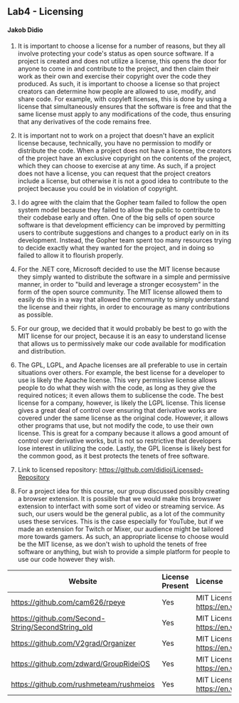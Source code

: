 ## Lab4 - Licensing
#### Jakob Didio

1. It is important to choose a license for a number of reasons, but they all involve protecting your code's status as open source software. If a project is created and does not utilize a license, this opens the door for anyone to come in and contribute to the project, and then claim their work as their own and exercise their copyright over the code they produced. As such, it is important to choose a license so that project creators can determine how people are allowed to use, modify, and share code. For example, with copyleft licenses, this is done by using a license that simultaneously ensures that the software is free and that the same license must apply to any modifications of the code, thus ensuring that any derivatives of the code remains free.

2. It is important not to work on a project that doesn't have an explicit license because, technically, you have no permission to modify or distribute the code. When a project does not have a license, the creators of the project have an exclusive copyright on the contents of the project, which they can choose to exercise at any time. As such, if a project does not have a license, you can request that the project creators include a license, but otherwise it is not a good idea to contribute to the project because you could be in violation of copyright.

3. I do agree with the claim that the Gopher team failed to follow the open system model because they failed to allow the public to contribute to their codebase early and often. One of the big sells of open source software is that development efficiency can be improved by permitting users to contribute suggestions and changes to a product early on in its development. Instead, the Gopher team spent too many resources trying to decide exactly what they wanted for the project, and in doing so failed to allow it to flourish properly.

4. For the .NET core, Microsoft decided to use the MIT license because they simply wanted to distribute the software in a simple and permissive manner, in order to "build and leverage a stronger ecosystem" in the form of the open source community. The MIT license allowed them to easily do this in a way that allowed the community to simply understand the license and their rights, in order to encourage as many contributions as possible.

5. For our group, we decided that it would probably be best to go with the MIT license for our project, because it is an easy to understand license that allows us to permissively make our code available for modification and distribution.

6. The GPL, LGPL, and Apache licenses are all preferable to use in certain situations over others. For example, the best license for a developer to use is likely the Apache license. This very permissive license allows people to do what they wish with the code, as long as they give the required notices; it even allows them to sublicense the code. The best license for a company, however, is likely the LGPL license. This license gives a great deal of control over ensuring that derivative works are covered under the same license as the original code. However, it allows other programs that use, but not modify the code, to use their own license. This is great for a company because it allows a good amount of control over derivative works, but is not so restrictive that developers lose interest in utilizing the code. Lastly, the GPL license is likely best for the common good, as it best protects the tenets of free software.

7. Link to licensed repository: https://github.com/didioj/Licensed-Repository

8. For a project idea for this course, our group discussed possibly creating a browser extension. It is possible that we would make this browswer extension to interfact with some sort of video or streaming service. As such, our users would be the general public, as a lot of the community uses these services. This is the case especially for YouTube, but if we made an extension for Twitch or Mixer, our audience might be tailored more towards gamers. As such, an appropriate license to choose would be the MIT license, as we don't wish to uphold the tenets of free software or anything, but wish to provide a simple platform for people to use our code however they wish.

Website | License Present | License
---------|:----------|:-------
https://github.com/cam626/rpeye | Yes | MIT License https://en.wikipedia.org/wiki/MIT_License
https://github.com/Second-String/SecondString_old | Yes | MIT License https://en.wikipedia.org/wiki/MIT_License
https://github.com/V2grad/Organizer | Yes | MIT License https://en.wikipedia.org/wiki/MIT_License
https://github.com/zdward/GroupRideiOS | Yes | MIT License https://en.wikipedia.org/wiki/MIT_License
https://github.com/rushmeteam/rushmeios | Yes | MIT License https://en.wikipedia.org/wiki/MIT_License
